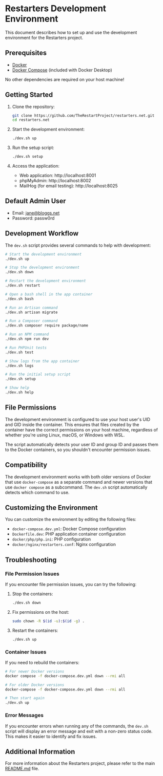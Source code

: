 # Restarters Development Environment

This document describes how to set up and use the development environment for the Restarters project.

## Prerequisites

- [Docker](https://docs.docker.com/get-docker/)
- [Docker Compose](https://docs.docker.com/compose/install/) (included with Docker Desktop)

No other dependencies are required on your host machine!

## Getting Started

1. Clone the repository:
   ```bash
   git clone https://github.com/TheRestartProject/restarters.net.git
   cd restarters.net
   ```

2. Start the development environment:
   ```bash
   ./dev.sh up
   ```

3. Run the setup script:
   ```bash
   ./dev.sh setup
   ```

4. Access the application:
   - Web application: http://localhost:8001
   - phpMyAdmin: http://localhost:8002
   - MailHog (for email testing): http://localhost:8025

## Default Admin User

- Email: jane@bloggs.net
- Password: passw0rd

## Development Workflow

The `dev.sh` script provides several commands to help with development:

```bash
# Start the development environment
./dev.sh up

# Stop the development environment
./dev.sh down

# Restart the development environment
./dev.sh restart

# Open a bash shell in the app container
./dev.sh bash

# Run an Artisan command
./dev.sh artisan migrate

# Run a Composer command
./dev.sh composer require package/name

# Run an NPM command
./dev.sh npm run dev

# Run PHPUnit tests
./dev.sh test

# Show logs from the app container
./dev.sh logs

# Run the initial setup script
./dev.sh setup

# Show help
./dev.sh help
```

## File Permissions

The development environment is configured to use your host user's UID and GID inside the container. This ensures that files created by the container have the correct permissions on your host machine, regardless of whether you're using Linux, macOS, or Windows with WSL.

The script automatically detects your user ID and group ID and passes them to the Docker containers, so you shouldn't encounter permission issues.

## Compatibility

The development environment works with both older versions of Docker that use `docker-compose` as a separate command and newer versions that use `docker compose` as a subcommand. The `dev.sh` script automatically detects which command to use.

## Customizing the Environment

You can customize the environment by editing the following files:

- `docker-compose.dev.yml`: Docker Compose configuration
- `Dockerfile.dev`: PHP application container configuration
- `docker/php/php.ini`: PHP configuration
- `docker/nginx/restarters.conf`: Nginx configuration

## Troubleshooting

### File Permission Issues

If you encounter file permission issues, you can try the following:

1. Stop the containers:
   ```bash
   ./dev.sh down
   ```

2. Fix permissions on the host:
   ```bash
   sudo chown -R $(id -u):$(id -g) .
   ```

3. Restart the containers:
   ```bash
   ./dev.sh up
   ```

### Container Issues

If you need to rebuild the containers:

```bash
# For newer Docker versions
docker compose -f docker-compose.dev.yml down --rmi all

# For older Docker versions
docker-compose -f docker-compose.dev.yml down --rmi all

# Then start again
./dev.sh up
```

### Error Messages

If you encounter errors when running any of the commands, the `dev.sh` script will display an error message and exit with a non-zero status code. This makes it easier to identify and fix issues.

## Additional Information

For more information about the Restarters project, please refer to the main [README.md](README.md) file. 